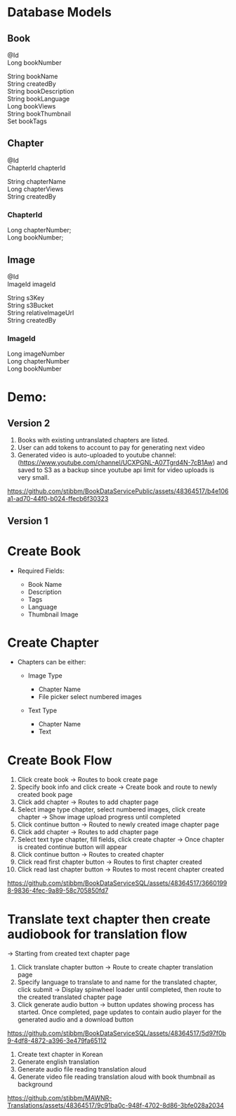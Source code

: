 



# Database Models
## Book
@Id  
Long bookNumber  
  
String bookName  
String createdBy  
String bookDescription  
String bookLanguage  
Long bookViews  
String bookThumbnail  
Set<String> bookTags  


## Chapter
@Id  
ChapterId chapterId  

String chapterName  
Long chapterViews  
String createdBy  

### ChapterId
Long chapterNumber;  
Long bookNumber;  

## Image
@Id  
ImageId imageId  
  
String s3Key  
String s3Bucket  
String relativeImageUrl  
String createdBy  

### ImageId
Long imageNumber  
Long chapterNumber  
Long bookNumber  

  


# Demo:
## Version 2
1. Books with existing untranslated chapters are listed.
2. User can add tokens to account to pay for generating next video
3. Generated video is auto-uploaded to youtube channel: (https://www.youtube.com/channel/UCXPGNL-A07Tgrd4N-7cB1Aw) and saved to S3 as a backup since youtube api limit for video uploads is very small.


https://github.com/stibbm/BookDataServicePublic/assets/48364517/b4e106a1-ad70-44f0-b024-ffecb6f30323



## Version 1

# Create Book
* Required Fields:

  * Book Name
  * Description
  * Tags
  * Language
  * Thumbnail Image

# Create Chapter
* Chapters can be either:

  * Image Type
     * Chapter Name
     * File picker select numbered images
  
  * Text Type
     * Chapter Name
     * Text

# Create Book Flow
  
1. Click create book -> Routes to book create page
2. Specify book info and click create -> Create book and route to newly created book page
3. Click add chapter -> Routes to add chapter page
4. Select image type chapter, select numbered images, click create chapter -> Show image upload progress until completed
5. Click continue button -> Routed to newly created image chapter page
6. Click add chapter -> Routes to add chapter page
7. Select text type chapter, fill fields, click create chapter -> Once chapter is created continue button will appear
8. Click continue button -> Routes to created chapter
9. Click read first chapter button -> Routes to first chapter created
10. Click read last chapter button -> Routes to most recent chapter created
 
https://github.com/stibbm/BookDataServiceSQL/assets/48364517/36601998-9836-4fec-9a89-58c705850fd7

# Translate text chapter then create audiobook for translation flow
-> Starting from created text chapter page
1. Click translate chapter button -> Route to create chapter translation page
2. Specify language to translate to and name for the translated chapter, click submit -> Display spinwheel loader until completed, then route to the created translated chapter page
3. Click generate audio button -> button updates showing process has started. Once completed, page updates to contain audio player for the generated audio and a download button

https://github.com/stibbm/BookDataServiceSQL/assets/48364517/5d97f0b9-4df8-4872-a396-3e479fa65112

1. Create text chapter in Korean
3. Generate english translation
4. Generate audio file reading translation aloud  
5. Generate video file reading translation aloud with book thumbnail as background

https://github.com/stibbm/MAWNR-Translations/assets/48364517/9c91ba0c-948f-4702-8d86-3bfe028a2034

